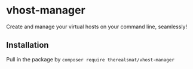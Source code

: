 # vhost-manager
Create and manage your virtual hosts on your command line, seamlessly!

## Installation
Pull in the package by `composer require therealsmat/vhost-manager`
